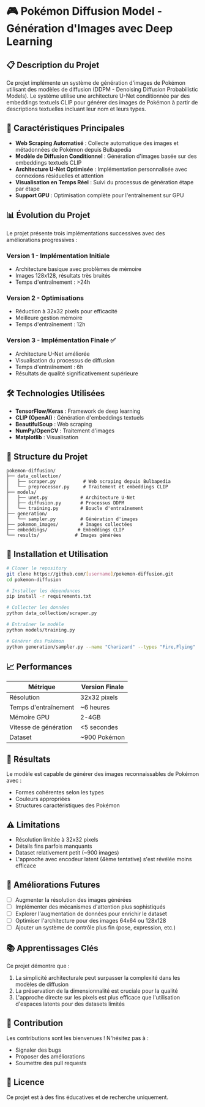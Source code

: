 # 🎮 Pokémon Diffusion Model - Génération d'Images avec Deep Learning

## 📋 Description du Projet

Ce projet implémente un système de génération d'images de Pokémon utilisant des modèles de diffusion (DDPM - Denoising Diffusion Probabilistic Models). Le système utilise une architecture U-Net conditionnée par des embeddings textuels CLIP pour générer des images de Pokémon à partir de descriptions textuelles incluant leur nom et leurs types.

## 🚀 Caractéristiques Principales

- **Web Scraping Automatisé** : Collecte automatique des images et métadonnées de Pokémon depuis Bulbapedia
- **Modèle de Diffusion Conditionnel** : Génération d'images basée sur des embeddings textuels CLIP
- **Architecture U-Net Optimisée** : Implémentation personnalisée avec connexions résiduelles et attention
- **Visualisation en Temps Réel** : Suivi du processus de génération étape par étape
- **Support GPU** : Optimisation complète pour l'entraînement sur GPU

## 📊 Évolution du Projet

Le projet présente trois implémentations successives avec des améliorations progressives :

### Version 1 - Implémentation Initiale
- Architecture basique avec problèmes de mémoire
- Images 128x128, résultats très bruités
- Temps d'entraînement : >24h

### Version 2 - Optimisations
- Réduction à 32x32 pixels pour efficacité
- Meilleure gestion mémoire
- Temps d'entraînement : 12h

### Version 3 - Implémentation Finale ✅
- Architecture U-Net améliorée
- Visualisation du processus de diffusion
- Temps d'entraînement : 6h
- Résultats de qualité significativement supérieure

## 🛠️ Technologies Utilisées

- **TensorFlow/Keras** : Framework de deep learning
- **CLIP (OpenAI)** : Génération d'embeddings textuels
- **BeautifulSoup** : Web scraping
- **NumPy/OpenCV** : Traitement d'images
- **Matplotlib** : Visualisation

## 📁 Structure du Projet

```
pokemon-diffusion/
├── data_collection/
│   ├── scraper.py          # Web scraping depuis Bulbapedia
│   └── preprocessor.py     # Traitement et embeddings CLIP
├── models/
│   ├── unet.py            # Architecture U-Net
│   ├── diffusion.py       # Processus DDPM
│   └── training.py        # Boucle d'entraînement
├── generation/
│   └── sampler.py         # Génération d'images
├── pokemon_images/        # Images collectées
├── embeddings/           # Embeddings CLIP
└── results/             # Images générées
```

## 🚦 Installation et Utilisation

```bash
# Cloner le repository
git clone https://github.com/[username]/pokemon-diffusion.git
cd pokemon-diffusion

# Installer les dépendances
pip install -r requirements.txt

# Collecter les données
python data_collection/scraper.py

# Entraîner le modèle
python models/training.py

# Générer des Pokémon
python generation/sampler.py --name "Charizard" --types "Fire,Flying"
```

## 📈 Performances

| Métrique | Version Finale |
|----------|---------------|
| Résolution | 32x32 pixels |
| Temps d'entraînement | ~6 heures |
| Mémoire GPU | 2-4GB |
| Vitesse de génération | <5 secondes |
| Dataset | ~900 Pokémon |

## 🎯 Résultats

Le modèle est capable de générer des images reconnaissables de Pokémon avec :
- Formes cohérentes selon les types
- Couleurs appropriées
- Structures caractéristiques des Pokémon

## ⚠️ Limitations

- Résolution limitée à 32x32 pixels
- Détails fins parfois manquants
- Dataset relativement petit (~900 images)
- L'approche avec encodeur latent (4ème tentative) s'est révélée moins efficace

## 🔮 Améliorations Futures

- [ ] Augmenter la résolution des images générées
- [ ] Implémenter des mécanismes d'attention plus sophistiqués
- [ ] Explorer l'augmentation de données pour enrichir le dataset
- [ ] Optimiser l'architecture pour des images 64x64 ou 128x128
- [ ] Ajouter un système de contrôle plus fin (pose, expression, etc.)

## 📚 Apprentissages Clés

Ce projet démontre que :
1. La simplicité architecturale peut surpasser la complexité dans les modèles de diffusion
2. La préservation de la dimensionnalité est cruciale pour la qualité
3. L'approche directe sur les pixels est plus efficace que l'utilisation d'espaces latents pour des datasets limités

## 🤝 Contribution

Les contributions sont les bienvenues ! N'hésitez pas à :
- Signaler des bugs
- Proposer des améliorations
- Soumettre des pull requests

## 📄 Licence

Ce projet est à des fins éducatives et de recherche uniquement.
